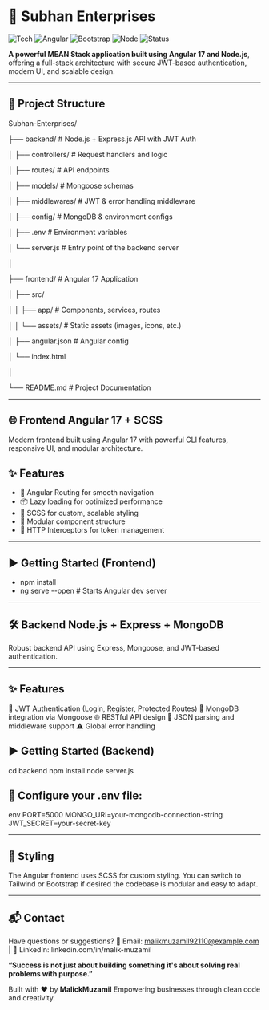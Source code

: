 # 🚀 Subhan Enterprises

![Tech](https://img.shields.io/badge/MEAN-FullStack-blueviolet?style=for-the-badge)
![Angular](https://img.shields.io/badge/Frontend-Angular%2017%2B%20Ynex%20Theme-red?style=for-the-badge&logo=angular)
![Bootstrap](https://img.shields.io/badge/UI-Bootstrap%20%2B%20Custom%20Design-purple?style=for-the-badge&logo=bootstrap)
![Node](https://img.shields.io/badge/Backend-Node.js%20%2B%20Express%20%2B%20MongoDB-green?style=for-the-badge&logo=node.js)
![Status](https://img.shields.io/badge/Status-Under_Development-yellow?style=for-the-badge)

**A powerful MEAN Stack application built using Angular 17 and Node.js**, offering a full-stack architecture with secure JWT-based authentication, modern UI, and scalable design.

---

## 📁 Project Structure
Subhan-Enterprises/

├── backend/ # Node.js + Express.js API with JWT Auth

│ ├── controllers/ # Request handlers and logic

│ ├── routes/ # API endpoints

│ ├── models/ # Mongoose schemas

│ ├── middlewares/ # JWT & error handling middleware

│ ├── config/ # MongoDB & environment configs

│ ├── .env # Environment variables

│ └── server.js # Entry point of the backend server

│

├── frontend/ # Angular 17 Application

│ ├── src/

│ │ ├── app/ # Components, services, routes

│ │ └── assets/ # Static assets (images, icons, etc.)

│ ├── angular.json # Angular config

│ └── index.html

│

└── README.md # Project Documentation

---

## 🌐 Frontend Angular 17 + SCSS
Modern frontend built using Angular 17 with powerful CLI features, responsive UI, and modular architecture.

## ✨ Features
- 🧭 Angular Routing for smooth navigation
- 📦 Lazy loading for optimized performance
- 🎨 SCSS for custom, scalable styling
- 📁 Modular component structure
- 🔄 HTTP Interceptors for token management

---

## ▶️ Getting Started (Frontend)
- npm install
- ng serve --open      # Starts Angular dev server

---

## 🛠️ Backend Node.js + Express + MongoDB
Robust backend API using Express, Mongoose, and JWT-based authentication.

---

## ✨ Features
🔐 JWT Authentication (Login, Register, Protected Routes)
🌱 MongoDB integration via Mongoose
🌐 RESTful API design
🔄 JSON parsing and middleware support
⚠️ Global error handling

## ▶️ Getting Started (Backend)
cd backend
npm install
node server.js

## 🔑 Configure your .env file:
  env
  PORT=5000
  MONGO_URI=your-mongodb-connection-string
  JWT_SECRET=your-secret-key

---

## 🎨 Styling
The Angular frontend uses SCSS for custom styling. You can switch to Tailwind or Bootstrap if desired the codebase is modular and easy to adapt.

---

 ## 📬 Contact
Have questions or suggestions?
📧 Email: malikmuzamil92110@example.com | 💼 LinkedIn: linkedin.com/in/malik-muzamil 


**“Success is not just about building something it's about solving real problems with purpose.”**

Built with ❤️ by **MalickMuzamil** Empowering businesses through clean code and creativity.

